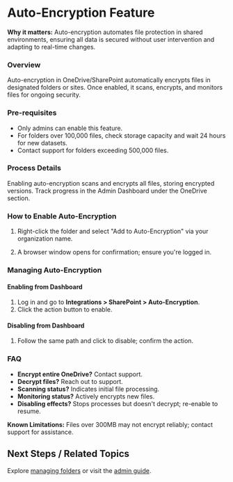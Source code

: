 
# Auto-Encryption Feature

**Why it matters:** Auto-encryption automates file protection in shared environments, ensuring all data is secured without user intervention and adapting to real-time changes.

### Overview
Auto-encryption in OneDrive/SharePoint automatically encrypts files in designated folders or sites. Once enabled, it scans, encrypts, and monitors files for ongoing security.

### Pre-requisites
- Only admins can enable this feature.
- For folders over 100,000 files, check storage capacity and wait 24 hours for new datasets.
- Contact support for folders exceeding 500,000 files.

### Process Details
Enabling auto-encryption scans and encrypts all files, storing encrypted versions. Track progress in the Admin Dashboard under the OneDrive section.

### How to Enable Auto-Encryption
1. Right-click the folder and select "Add to Auto-Encryption" via your organization name.

<!-- IMG: ./media/07-features/auto-encryption/image.png | Alt: Right-click menu for auto-encryption -->

2. A browser window opens for confirmation; ensure you're logged in.

<!-- IMG: ./media/07-features/auto-encryption/screenshot.png | Alt: Auto-encryption confirmation window -->

### Managing Auto-Encryption
#### Enabling from Dashboard
1. Log in and go to **Integrations > SharePoint > Auto-Encryption**.
2. Click the action button to enable.

<!-- IMG: ./media/07-features/auto-encryption/enable-dashboard.png | Alt: Dashboard enable button -->

#### Disabling from Dashboard
1. Follow the same path and click to disable; confirm the action.

<!-- IMG: ./media/07-features/auto-encryption/disable-dashboard.png | Alt: Dashboard disable warning -->

### FAQ
- **Encrypt entire OneDrive?** Contact support.
- **Decrypt files?** Reach out to support.
- **Scanning status?** Indicates initial file processing.
- **Monitoring status?** Actively encrypts new files.
- **Disabling effects?** Stops processes but doesn't decrypt; re-enable to resume.

**Known Limitations:** Files over 300MB may not encrypt reliably; contact support for assistance.

## Next Steps / Related Topics
Explore [managing folders](../07-features/manage-auto-encryption-folders.md) or visit the [admin guide](../04-admin-guide/index.md).